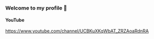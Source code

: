 ### Welcome to my profile 👋

#### YouTube
https://www.youtube.com/channel/UCBKuXKqWbAT_ZRZAoaRdnRA

<!--
**ViniciusAlencarDev/viniciusalencardev** is a ✨ _special_ ✨ repository because its `README.md` (this file) appears on your GitHub profile.

Here are some ideas to get you started:

- 🔭 I’m currently working on ...
- 🌱 I’m currently learning ...
- 👯 I’m looking to collaborate on ...
- 🤔 I’m looking for help with ...
- 💬 Ask me about ...
- 📫 How to reach me: ...
- 😄 Pronouns: ...
- ⚡ Fun fact: ...
-->
